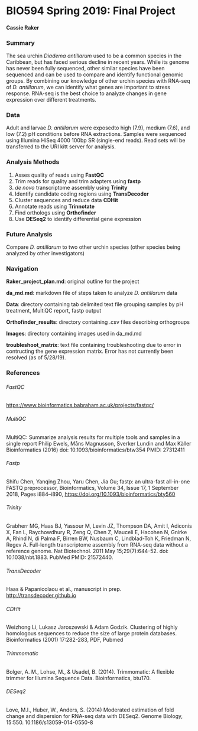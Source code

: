 # **BIO594 Spring 2019: Final Project**
#### Cassie Raker


### Summary
The sea urchin *Diadema antillarum* used to be a common species in the Caribbean, but has faced serious decline in recent years. While its genome has never been fully sequenced, other similar species have been sequenced and can be used to compare and identify functional genomic groups. By combining our knowledge of other urchin species with RNA-seq of *D. antillarum*, we can identify what genes are important to stress response. RNA-seq is the best choice to analyze changes in gene expression over different treatments.

### Data
Adult and larvae *D. antillarum* were exposedto high (7.9), medium (7.6), and low (7.2) pH conditions before RNA extractions. Samples were sequenced using Illumina HiSeq 4000 100bp SR (single-end reads). Read sets will be transferred to the URI kitt server for analysis.

### Analysis Methods
1. Asses quality of reads using **FastQC**
2. Trim reads for quality and trim adapters using **fastp**
3. *de novo* transcriptome assembly using **Trinity**
4. Identify candidate coding regions using **TransDecoder**
5. Cluster sequences and reduce data **CDHit**
6. Annotate reads using **Trinnotate**
7. Find orthologs using **Orthofinder**
8. Use **DESeq2** to identify differential gene expression

### Future Analysis
Compare *D. antillarum* to two other urchin species (other species being analyzed by other investigators)

### Navigation

**Raker_project_plan.md**: original outline for the project

**da_md.md**: markdown file of steps taken to analyze *D. antillarum* data

**Data**: directory containing tab delimited text file grouping samples by pH treatment, MultiQC report, fastp output

**Orthofinder_results**: directory containing .csv files describing orthogroups

**Images**: directory containing images used in da_md.md

**troubleshoot_matrix**: text file containing troubleshooting due to error in contructing the gene expression matrix. Error has not currently been resolved (as of 5/28/19). 

### References

###### FastQC
https://www.bioinformatics.babraham.ac.uk/projects/fastqc/

###### MultiQC
MultiQC: Summarize analysis results for multiple tools and samples in a single report
Philip Ewels, Måns Magnusson, Sverker Lundin and Max Käller
Bioinformatics (2016)
doi: 10.1093/bioinformatics/btw354
PMID: 27312411

###### Fastp
Shifu Chen, Yanqing Zhou, Yaru Chen, Jia Gu; fastp: an ultra-fast all-in-one FASTQ preprocessor, Bioinformatics, Volume 34, Issue 17, 1 September 2018, Pages i884–i890, https://doi.org/10.1093/bioinformatics/bty560

###### Trinity
Grabherr MG, Haas BJ, Yassour M, Levin JZ, Thompson DA, Amit I, Adiconis X, Fan L, Raychowdhury R, Zeng Q, Chen Z, Mauceli E, Hacohen N, Gnirke A, Rhind N, di Palma F, Birren BW, Nusbaum C, Lindblad-Toh K, Friedman N, Regev A. Full-length transcriptome assembly from RNA-seq data without a reference genome. Nat Biotechnol. 2011 May 15;29(7):644-52. doi: 10.1038/nbt.1883. PubMed PMID: 21572440.

###### TransDecoder
Haas & Papanicolaou et al., manuscript in prep.  http://transdecoder.github.io

###### CDHit
Weizhong Li, Lukasz Jaroszewski & Adam Godzik. Clustering of highly homologous sequences to reduce the size of large protein databases. Bioinformatics (2001) 17:282-283, PDF, Pubmed

###### Trimmomatic
Bolger, A. M., Lohse, M., & Usadel, B. (2014). Trimmomatic: A flexible trimmer for Illumina Sequence Data. Bioinformatics, btu170.

###### DESeq2
Love, M.I., Huber, W., Anders, S. (2014) Moderated estimation of fold change and dispersion for RNA-seq data with DESeq2. Genome Biology, 15:550. 10.1186/s13059-014-0550-8
